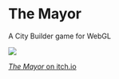 # The Mayor

A City Builder game for WebGL

![](https://img.itch.zone/aW1hZ2UvMjczNjIxLzEzMjYyMzMucG5n/250x600/HLejbv.png)

[*The Mayor* on itch.io](https://jnmaloney.itch.io/the-mayor)
